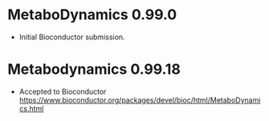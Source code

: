 # MetaboDynamics 0.99.0

* Initial Bioconductor submission.

# Metabodynamics 0.99.18

* Accepted to Bioconductor https://www.bioconductor.org/packages/devel/bioc/html/MetaboDynamics.html 
